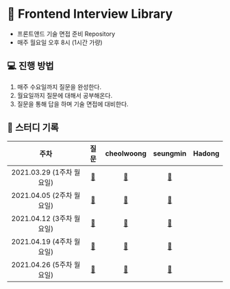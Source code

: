 # 🤔 Frontend Interview Library
- 프론트앤드 기술 면접 준비 Repository
- 매주 월요일 오후 8시 (1시간 가량)

## 💻 진행 방법
1. 매주 수요일까지 질문을 완성한다.
2. 월요일까지 질문에 대해서 공부해온다.
3. 질문을 통해 답을 하며 기술 면접에 대비한다.

## 📝 스터디 기록

|주차|질문|cheolwoong|seungmin|Hadong|
|:------:|:---:|:---:|:---:|:---:|
|2021.03.29 (1주차 월요일)|[:link:](https://github.com/Fortuna-Study/Frontend-Interview-Library/tree/main/week_1)|[:link:](https://github.com/Fortuna-Study/Frontend-Interview-Library/tree/main/week_1/cheolwoong)|[:link:](https://github.com/Fortuna-Study/Frontend-Interview-Library/tree/main/week_1/seungmin)||
|2021.04.05 (2주차 월요일)|[:link:](https://github.com/Fortuna-Study/Frontend-Interview-Library/tree/main/week_2)|[:link:](https://github.com/Fortuna-Study/Frontend-Interview-Library/tree/main/week_2/cheolwoong)|[:link:](https://github.com/Fortuna-Study/Frontend-Interview-Library/tree/main/week_2/seungmin)||
|2021.04.12 (3주차 월요일)|[:link:](https://github.com/Fortuna-Study/Frontend-Interview-Library/tree/main/week_3)|[:link:](https://github.com/Fortuna-Study/Frontend-Interview-Library/tree/main/week_3/cheolwoong)|[:link:](https://github.com/Fortuna-Study/Frontend-Interview-Library/tree/main/week_3/seungmin)||
|2021.04.19 (4주차 월요일)|[:link:](https://github.com/Fortuna-Study/Frontend-Interview-Library/tree/main/week_4)|[:link:](https://github.com/Fortuna-Study/Frontend-Interview-Library/tree/main/week_4/cheolwoong)|[:link:](https://github.com/Fortuna-Study/Frontend-Interview-Library/tree/main/week_4/seungmin)||
|2021.04.26 (5주차 월요일)|[:link:](https://github.com/Fortuna-Study/Frontend-Interview-Library/tree/main/week_5)|[:link:](https://github.com/Fortuna-Study/Frontend-Interview-Library/tree/main/week_5/cheolwoong)|[:link:](https://github.com/Fortuna-Study/Frontend-Interview-Library/tree/main/week_5/seungmin)||
